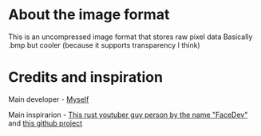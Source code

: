 # About the image format
This is an uncompressed image format that stores raw pixel data
Basically .bmp but cooler (because it supports transparency I think)

# Credits and inspiration
Main developer - [Myself](https://github.com/gyorama)

Main inspirarion - [This rust youtuber guy person by the name "FaceDev"](https://youtube.com/@FaceDevStuff) and [this github project](https://github.com/face-hh/bruh)